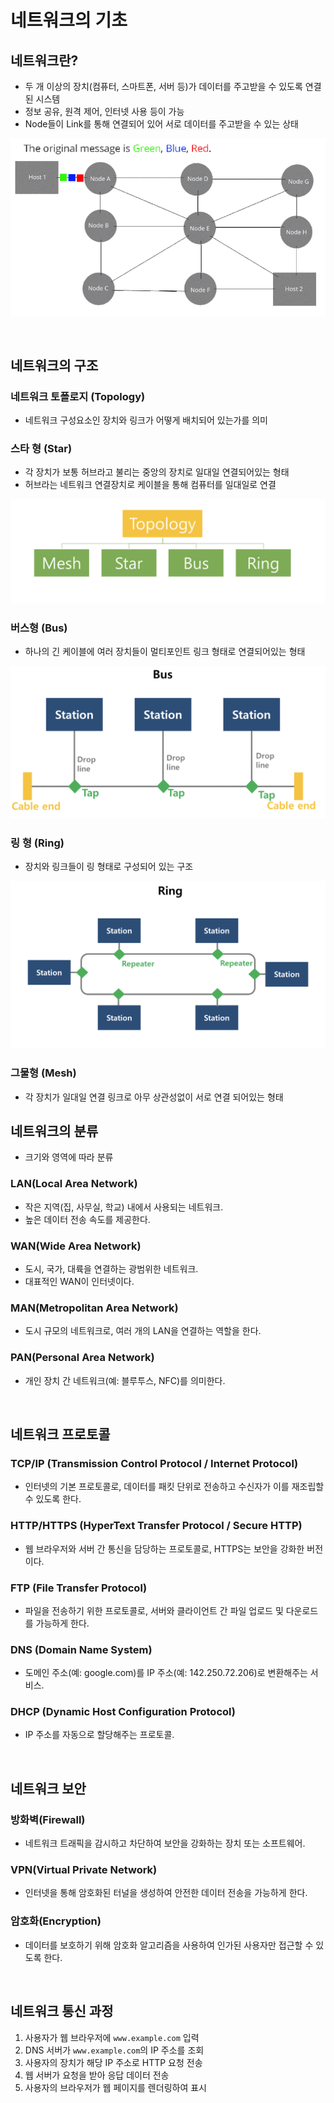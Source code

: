 # 네트워크의 기초

## 네트워크란?

- 두 개 이상의 장치(컴퓨터, 스마트폰, 서버 등)가 데이터를 주고받을 수 있도록 연결된 시스템
- 정보 공유, 원격 제어, 인터넷 사용 등이 가능
- Node들이 Link를 통해 연결되어 있어 서로 데이터를 주고받을 수 있는 상태

![그림 1.](./img/01_network_basic/1.gif)

<br>

## 네트워크의 구조

### 네트워크 토폴로지 (Topology)

- 네트워크 구성요소인 장치와 링크가 어떻게 배치되어 있는가를 의미

### 스타 형 (Star)

- 각 장치가 보통 허브라고 불리는 중앙의 장치로 일대일 연결되어있는 형태
- 허브라는 네트워크 연결장치로 케이블을 통해 컴퓨터를 일대일로 연결

![alt text](./img/01_network_basic/2.png)

### 버스형 (Bus)

- 하나의 긴 케이블에 여러 장치들이 멀티포인트 링크 형태로 연결되어있는 형태

![alt text](./img/01_network_basic/3.png)

### 링 형 (Ring)

- 장치와 링크들이 링 형태로 구성되어 있는 구조

![alt text](./img/01_network_basic/4.png)

### 그물형 (Mesh)

- 각 장치가 일대일 연결 링크로 아무 상관성없이 서로 연결 되어있는 형태
  <br>

## 네트워크의 분류

- 크기와 영역에 따라 분류

### LAN(Local Area Network)

- 작은 지역(집, 사무실, 학교) 내에서 사용되는 네트워크.
- 높은 데이터 전송 속도를 제공한다.

### WAN(Wide Area Network)

- 도시, 국가, 대륙을 연결하는 광범위한 네트워크.
- 대표적인 WAN이 인터넷이다.

### MAN(Metropolitan Area Network)

- 도시 규모의 네트워크로, 여러 개의 LAN을 연결하는 역할을 한다.

### PAN(Personal Area Network)

- 개인 장치 간 네트워크(예: 블루투스, NFC)를 의미한다.

<br>

## 네트워크 프로토콜

### TCP/IP (Transmission Control Protocol / Internet Protocol)

- 인터넷의 기본 프로토콜로, 데이터를 패킷 단위로 전송하고 수신자가 이를 재조립할 수 있도록 한다.

### HTTP/HTTPS (HyperText Transfer Protocol / Secure HTTP)

- 웹 브라우저와 서버 간 통신을 담당하는 프로토콜로, HTTPS는 보안을 강화한 버전이다.

### FTP (File Transfer Protocol)

- 파일을 전송하기 위한 프로토콜로, 서버와 클라이언트 간 파일 업로드 및 다운로드를 가능하게 한다.

### DNS (Domain Name System)

- 도메인 주소(예: google.com)를 IP 주소(예: 142.250.72.206)로 변환해주는 서비스.

### DHCP (Dynamic Host Configuration Protocol)

- IP 주소를 자동으로 할당해주는 프로토콜.

<br>

## 네트워크 보안

### 방화벽(Firewall)

- 네트워크 트래픽을 감시하고 차단하여 보안을 강화하는 장치 또는 소프트웨어.

### VPN(Virtual Private Network)

- 인터넷을 통해 암호화된 터널을 생성하여 안전한 데이터 전송을 가능하게 한다.

### 암호화(Encryption)

- 데이터를 보호하기 위해 암호화 알고리즘을 사용하여 인가된 사용자만 접근할 수 있도록 한다.

<br>

## 네트워크 통신 과정

1. 사용자가 웹 브라우저에 `www.example.com` 입력
2. DNS 서버가 `www.example.com`의 IP 주소를 조회
3. 사용자의 장치가 해당 IP 주소로 HTTP 요청 전송
4. 웹 서버가 요청을 받아 응답 데이터 전송
5. 사용자의 브라우저가 웹 페이지를 렌더링하여 표시
